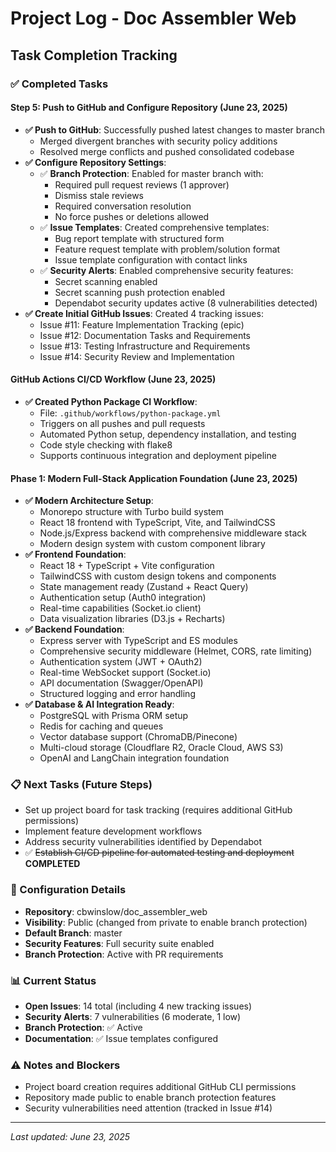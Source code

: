 # Project Log - Doc Assembler Web

## Task Completion Tracking

### ✅ Completed Tasks

#### Step 5: Push to GitHub and Configure Repository (June 23, 2025)
- **✅ Push to GitHub**: Successfully pushed latest changes to master branch
  - Merged divergent branches with security policy additions
  - Resolved merge conflicts and pushed consolidated codebase
- **✅ Configure Repository Settings**:
  - ✅ **Branch Protection**: Enabled for master branch with:
    - Required pull request reviews (1 approver)
    - Dismiss stale reviews
    - Required conversation resolution
    - No force pushes or deletions allowed
  - ✅ **Issue Templates**: Created comprehensive templates:
    - Bug report template with structured form
    - Feature request template with problem/solution format
    - Issue template configuration with contact links
  - ✅ **Security Alerts**: Enabled comprehensive security features:
    - Secret scanning enabled
    - Secret scanning push protection enabled
    - Dependabot security updates active (8 vulnerabilities detected)
- **✅ Create Initial GitHub Issues**: Created 4 tracking issues:
  - Issue #11: Feature Implementation Tracking (epic)
  - Issue #12: Documentation Tasks and Requirements
  - Issue #13: Testing Infrastructure and Requirements
  - Issue #14: Security Review and Implementation

#### GitHub Actions CI/CD Workflow (June 23, 2025)
- **✅ Created Python Package CI Workflow**: 
  - File: `.github/workflows/python-package.yml`
  - Triggers on all pushes and pull requests
  - Automated Python setup, dependency installation, and testing
  - Code style checking with flake8
  - Supports continuous integration and deployment pipeline

#### Phase 1: Modern Full-Stack Application Foundation (June 23, 2025)
- **✅ Modern Architecture Setup**: 
  - Monorepo structure with Turbo build system
  - React 18 frontend with TypeScript, Vite, and TailwindCSS
  - Node.js/Express backend with comprehensive middleware stack
  - Modern design system with custom component library
- **✅ Frontend Foundation**:
  - React 18 + TypeScript + Vite configuration
  - TailwindCSS with custom design tokens and components
  - State management ready (Zustand + React Query)
  - Authentication setup (Auth0 integration)
  - Real-time capabilities (Socket.io client)
  - Data visualization libraries (D3.js + Recharts)
- **✅ Backend Foundation**:
  - Express server with TypeScript and ES modules
  - Comprehensive security middleware (Helmet, CORS, rate limiting)
  - Authentication system (JWT + OAuth2)
  - Real-time WebSocket support (Socket.io)
  - API documentation (Swagger/OpenAPI)
  - Structured logging and error handling
- **✅ Database & AI Integration Ready**:
  - PostgreSQL with Prisma ORM setup
  - Redis for caching and queues
  - Vector database support (ChromaDB/Pinecone)
  - Multi-cloud storage (Cloudflare R2, Oracle Cloud, AWS S3)
  - OpenAI and LangChain integration foundation

### 📋 Next Tasks (Future Steps)
- Set up project board for task tracking (requires additional GitHub permissions)
- Implement feature development workflows
- Address security vulnerabilities identified by Dependabot
- ✅ ~~Establish CI/CD pipeline for automated testing and deployment~~ **COMPLETED**

### 🔧 Configuration Details
- **Repository**: cbwinslow/doc_assembler_web
- **Visibility**: Public (changed from private to enable branch protection)
- **Default Branch**: master
- **Security Features**: Full security suite enabled
- **Branch Protection**: Active with PR requirements

### 📊 Current Status
- **Open Issues**: 14 total (including 4 new tracking issues)
- **Security Alerts**: 7 vulnerabilities (6 moderate, 1 low)
- **Branch Protection**: ✅ Active
- **Documentation**: ✅ Issue templates configured

### ⚠️ Notes and Blockers
- Project board creation requires additional GitHub CLI permissions
- Repository made public to enable branch protection features
- Security vulnerabilities need attention (tracked in Issue #14)

---
*Last updated: June 23, 2025*


